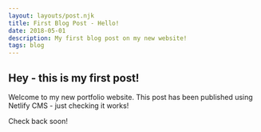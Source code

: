 ```yaml
---
layout: layouts/post.njk
title: First Blog Post - Hello!
date: 2018-05-01
description: My first blog post on my new website!
tags: blog
---
```

## Hey - this is my first post!

Welcome to my new portfolio website. This post has been published using Netlify CMS - just checking it works!

Check back soon!